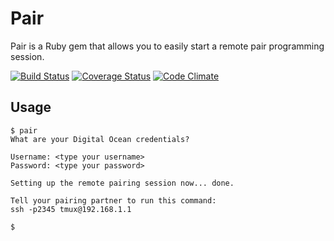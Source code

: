 Pair
====

Pair is a Ruby gem that allows you to easily start a remote pair programming session.

[![Build Status](https://travis-ci.org/idealprojectgroup/pair.png?branch=master)](https://travis-ci.org/idealprojectgroup/pair)
[![Coverage Status](https://coveralls.io/repos/idealprojectgroup/pair/badge.png)](https://coveralls.io/r/idealprojectgroup/pair)
[![Code Climate](https://codeclimate.com/github/idealprojectgroup/pair.png)](https://codeclimate.com/github/idealprojectgroup/pair)

Usage
-----

    $ pair
    What are your Digital Ocean credentials?
    
    Username: <type your username>
    Password: <type your password>
    
    Setting up the remote pairing session now... done.
    
    Tell your pairing partner to run this command:
    ssh -p2345 tmux@192.168.1.1
    
    $
    
